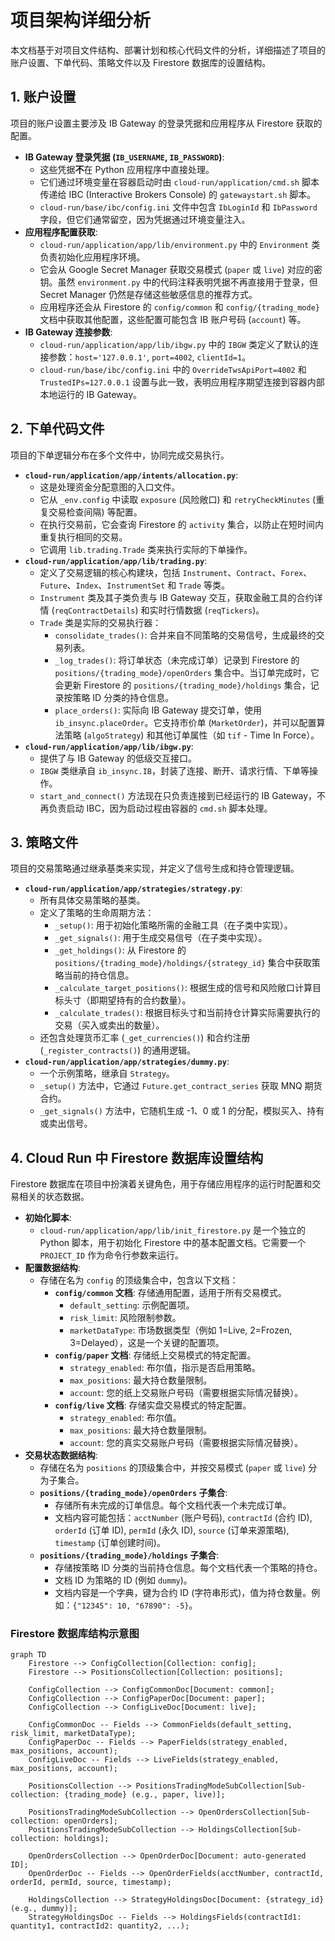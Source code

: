 # 项目架构详细分析

本文档基于对项目文件结构、部署计划和核心代码文件的分析，详细描述了项目的账户设置、下单代码、策略文件以及 Firestore 数据库的设置结构。

## 1. 账户设置

项目的账户设置主要涉及 IB Gateway 的登录凭据和应用程序从 Firestore 获取的配置。

*   **IB Gateway 登录凭据 (`IB_USERNAME`, `IB_PASSWORD`)**:
    *   这些凭据**不**在 Python 应用程序中直接处理。
    *   它们通过环境变量在容器启动时由 `cloud-run/application/cmd.sh` 脚本传递给 IBC (Interactive Brokers Console) 的 `gatewaystart.sh` 脚本。
    *   `cloud-run/base/ibc/config.ini` 文件中包含 `IbLoginId` 和 `IbPassword` 字段，但它们通常留空，因为凭据通过环境变量注入。
*   **应用程序配置获取**:
    *   `cloud-run/application/app/lib/environment.py` 中的 `Environment` 类负责初始化应用程序环境。
    *   它会从 Google Secret Manager 获取交易模式 (`paper` 或 `live`) 对应的密钥。虽然 `environment.py` 中的代码注释表明凭据不再直接用于登录，但 Secret Manager 仍然是存储这些敏感信息的推荐方式。
    *   应用程序还会从 Firestore 的 `config/common` 和 `config/{trading_mode}` 文档中获取其他配置，这些配置可能包含 IB 账户号码 (`account`) 等。
*   **IB Gateway 连接参数**:
    *   `cloud-run/application/app/lib/ibgw.py` 中的 `IBGW` 类定义了默认的连接参数：`host='127.0.0.1'`, `port=4002`, `clientId=1`。
    *   `cloud-run/base/ibc/config.ini` 中的 `OverrideTwsApiPort=4002` 和 `TrustedIPs=127.0.0.1` 设置与此一致，表明应用程序期望连接到容器内部本地运行的 IB Gateway。

## 2. 下单代码文件

项目的下单逻辑分布在多个文件中，协同完成交易执行。

*   **`cloud-run/application/app/intents/allocation.py`**:
    *   这是处理资金分配意图的入口文件。
    *   它从 `_env.config` 中读取 `exposure` (风险敞口) 和 `retryCheckMinutes` (重复交易检查间隔) 等配置。
    *   在执行交易前，它会查询 Firestore 的 `activity` 集合，以防止在短时间内重复执行相同的交易。
    *   它调用 `lib.trading.Trade` 类来执行实际的下单操作。
*   **`cloud-run/application/app/lib/trading.py`**:
    *   定义了交易逻辑的核心构建块，包括 `Instrument`、`Contract`、`Forex`、`Future`、`Index`、`InstrumentSet` 和 `Trade` 等类。
    *   `Instrument` 类及其子类负责与 IB Gateway 交互，获取金融工具的合约详情 (`reqContractDetails`) 和实时行情数据 (`reqTickers`)。
    *   `Trade` 类是实际的交易执行器：
        *   `consolidate_trades()`: 合并来自不同策略的交易信号，生成最终的交易列表。
        *   `_log_trades()`: 将订单状态（未完成订单）记录到 Firestore 的 `positions/{trading_mode}/openOrders` 集合中。当订单完成时，它会更新 Firestore 的 `positions/{trading_mode}/holdings` 集合，记录按策略 ID 分类的持仓信息。
        *   `place_orders()`: 实际向 IB Gateway 提交订单，使用 `ib_insync.placeOrder`。它支持市价单 (`MarketOrder`)，并可以配置算法策略 (`algoStrategy`) 和其他订单属性（如 `tif` - Time In Force）。
*   **`cloud-run/application/app/lib/ibgw.py`**:
    *   提供了与 IB Gateway 的低级交互接口。
    *   `IBGW` 类继承自 `ib_insync.IB`，封装了连接、断开、请求行情、下单等操作。
    *   `start_and_connect()` 方法现在只负责连接到已经运行的 IB Gateway，不再负责启动 IBC，因为启动过程由容器的 `cmd.sh` 脚本处理。

## 3. 策略文件

项目的交易策略通过继承基类来实现，并定义了信号生成和持仓管理逻辑。

*   **`cloud-run/application/app/strategies/strategy.py`**:
    *   所有具体交易策略的基类。
    *   定义了策略的生命周期方法：
        *   `_setup()`: 用于初始化策略所需的金融工具（在子类中实现）。
        *   `_get_signals()`: 用于生成交易信号（在子类中实现）。
        *   `_get_holdings()`: 从 Firestore 的 `positions/{trading_mode}/holdings/{strategy_id}` 集合中获取策略当前的持仓信息。
        *   `_calculate_target_positions()`: 根据生成的信号和风险敞口计算目标头寸（即期望持有的合约数量）。
        *   `_calculate_trades()`: 根据目标头寸和当前持仓计算实际需要执行的交易（买入或卖出的数量）。
    *   还包含处理货币汇率 (`_get_currencies()`) 和合约注册 (`_register_contracts()`) 的通用逻辑。
*   **`cloud-run/application/app/strategies/dummy.py`**:
    *   一个示例策略，继承自 `Strategy`。
    *   `_setup()` 方法中，它通过 `Future.get_contract_series` 获取 MNQ 期货合约。
    *   `_get_signals()` 方法中，它随机生成 -1、0 或 1 的分配，模拟买入、持有或卖出信号。

## 4. Cloud Run 中 Firestore 数据库设置结构

Firestore 数据库在项目中扮演着关键角色，用于存储应用程序的运行时配置和交易相关的状态数据。

*   **初始化脚本**:
    *   `cloud-run/application/app/lib/init_firestore.py` 是一个独立的 Python 脚本，用于初始化 Firestore 中的基本配置文档。它需要一个 `PROJECT_ID` 作为命令行参数来运行。
*   **配置数据结构**:
    *   存储在名为 `config` 的顶级集合中，包含以下文档：
        *   **`config/common` 文档**: 存储通用配置，适用于所有交易模式。
            *   `default_setting`: 示例配置项。
            *   `risk_limit`: 风险限制参数。
            *   `marketDataType`: 市场数据类型（例如 1=Live, 2=Frozen, 3=Delayed），这是一个关键的配置项。
        *   **`config/paper` 文档**: 存储纸上交易模式的特定配置。
            *   `strategy_enabled`: 布尔值，指示是否启用策略。
            *   `max_positions`: 最大持仓数量限制。
            *   `account`: 您的纸上交易账户号码（需要根据实际情况替换）。
        *   **`config/live` 文档**: 存储实盘交易模式的特定配置。
            *   `strategy_enabled`: 布尔值。
            *   `max_positions`: 最大持仓数量限制。
            *   `account`: 您的真实交易账户号码（需要根据实际情况替换）。
*   **交易状态数据结构**:
    *   存储在名为 `positions` 的顶级集合中，并按交易模式 (`paper` 或 `live`) 分为子集合。
    *   **`positions/{trading_mode}/openOrders` 子集合**:
        *   存储所有未完成的订单信息。每个文档代表一个未完成订单。
        *   文档内容可能包括：`acctNumber` (账户号码), `contractId` (合约 ID), `orderId` (订单 ID), `permId` (永久 ID), `source` (订单来源策略), `timestamp` (订单创建时间)。
    *   **`positions/{trading_mode}/holdings` 子集合**:
        *   存储按策略 ID 分类的当前持仓信息。每个文档代表一个策略的持仓。
        *   文档 ID 为策略的 ID (例如 `dummy`)。
        *   文档内容是一个字典，键为合约 ID (字符串形式)，值为持仓数量。例如：`{"12345": 10, "67890": -5}`。

### Firestore 数据库结构示意图

```mermaid
graph TD
    Firestore --> ConfigCollection[Collection: config];
    Firestore --> PositionsCollection[Collection: positions];

    ConfigCollection --> ConfigCommonDoc[Document: common];
    ConfigCollection --> ConfigPaperDoc[Document: paper];
    ConfigCollection --> ConfigLiveDoc[Document: live];

    ConfigCommonDoc -- Fields --> CommonFields(default_setting, risk_limit, marketDataType);
    ConfigPaperDoc -- Fields --> PaperFields(strategy_enabled, max_positions, account);
    ConfigLiveDoc -- Fields --> LiveFields(strategy_enabled, max_positions, account);

    PositionsCollection --> PositionsTradingModeSubCollection[Sub-collection: {trading_mode} (e.g., paper, live)];

    PositionsTradingModeSubCollection --> OpenOrdersCollection[Sub-collection: openOrders];
    PositionsTradingModeSubCollection --> HoldingsCollection[Sub-collection: holdings];

    OpenOrdersCollection --> OpenOrderDoc[Document: auto-generated ID];
    OpenOrderDoc -- Fields --> OpenOrderFields(acctNumber, contractId, orderId, permId, source, timestamp);

    HoldingsCollection --> StrategyHoldingsDoc[Document: {strategy_id} (e.g., dummy)];
    StrategyHoldingsDoc -- Fields --> HoldingsFields(contractId1: quantity1, contractId2: quantity2, ...);